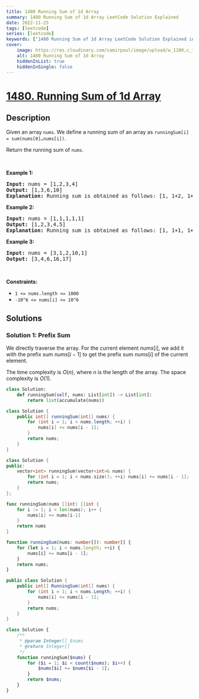```yaml
---
title: 1480 Running Sum of 1d Array
summary: 1480 Running Sum of 1d Array LeetCode Solution Explained
date: 2022-11-25
tags: [leetcode]
series: [leetcode]
keywords: ["1480 Running Sum of 1d Array LeetCode Solution Explained in all languages", "1480 Running Sum of 1d Array", "LeetCode", "leetcode solution in Python3 C++ Java Go PHP Ruby Swift TypeScript Rust C# JavaScript C", "GeeksforGeeks", "InterviewBit", "Coding Ninjas", "HackerRank", "HackerEarth", "CodeChef", "TopCoder", "AlgoExpert", "freeCodeCamp", "Codeforces", "GitHub", "AtCoder", "Samir Paul"]
cover:
    image: https://res.cloudinary.com/samirpaul/image/upload/w_1100,c_fit,co_rgb:FFFFFF,l_text:Arial_75_bold:1480 Running Sum of 1d Array - Solution Explained/problem-solving.webp
    alt: 1480 Running Sum of 1d Array
    hiddenInList: true
    hiddenInSingle: false
---
```



# [1480. Running Sum of 1d Array](https://leetcode.com/problems/running-sum-of-1d-array)


## Description

<p>Given an array <code>nums</code>. We define a running sum of an array as&nbsp;<code>runningSum[i] = sum(nums[0]&hellip;nums[i])</code>.</p>

<p>Return the running sum of <code>nums</code>.</p>

<p>&nbsp;</p>
<p><strong class="example">Example 1:</strong></p>

<pre>
<strong>Input:</strong> nums = [1,2,3,4]
<strong>Output:</strong> [1,3,6,10]
<strong>Explanation:</strong> Running sum is obtained as follows: [1, 1+2, 1+2+3, 1+2+3+4].</pre>

<p><strong class="example">Example 2:</strong></p>

<pre>
<strong>Input:</strong> nums = [1,1,1,1,1]
<strong>Output:</strong> [1,2,3,4,5]
<strong>Explanation:</strong> Running sum is obtained as follows: [1, 1+1, 1+1+1, 1+1+1+1, 1+1+1+1+1].</pre>

<p><strong class="example">Example 3:</strong></p>

<pre>
<strong>Input:</strong> nums = [3,1,2,10,1]
<strong>Output:</strong> [3,4,6,16,17]
</pre>

<p>&nbsp;</p>
<p><strong>Constraints:</strong></p>

<ul>
	<li><code>1 &lt;= nums.length &lt;= 1000</code></li>
	<li><code>-10^6&nbsp;&lt;= nums[i] &lt;=&nbsp;10^6</code></li>
</ul>

## Solutions

### Solution 1: Prefix Sum

We directly traverse the array. For the current element $nums[i]$, we add it with the prefix sum $nums[i-1]$ to get the prefix sum $nums[i]$ of the current element.

The time complexity is $O(n)$, where $n$ is the length of the array. The space complexity is $O(1)$.

<!-- tabs:start -->

```python
class Solution:
    def runningSum(self, nums: List[int]) -> List[int]:
        return list(accumulate(nums))
```

```java
class Solution {
    public int[] runningSum(int[] nums) {
        for (int i = 1; i < nums.length; ++i) {
            nums[i] += nums[i - 1];
        }
        return nums;
    }
}
```

```cpp
class Solution {
public:
    vector<int> runningSum(vector<int>& nums) {
        for (int i = 1; i < nums.size(); ++i) nums[i] += nums[i - 1];
        return nums;
    }
};
```

```go
func runningSum(nums []int) []int {
	for i := 1; i < len(nums); i++ {
		nums[i] += nums[i-1]
	}
	return nums
}
```

```ts
function runningSum(nums: number[]): number[] {
    for (let i = 1; i < nums.length; ++i) {
        nums[i] += nums[i - 1];
    }
    return nums;
}
```

```cs
public class Solution {
    public int[] RunningSum(int[] nums) {
        for (int i = 1; i < nums.Length; ++i) {
            nums[i] += nums[i - 1];
        }
        return nums;
    }
}
```

```php
class Solution {
    /**
     * @param Integer[] $nums
     * @return Integer[]
     */
    function runningSum($nums) {
        for ($i = 1; $i < count($nums); $i++) {
            $nums[$i] += $nums[$i - 1];
        }
        return $nums;
    }
}
```

<!-- tabs:end -->

<!-- end -->
